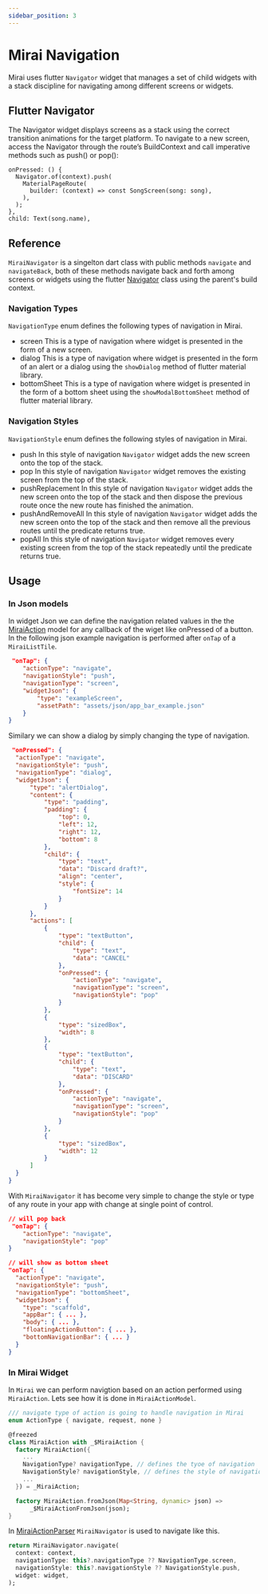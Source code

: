 ```yaml
---
sidebar_position: 3
---
```


# Mirai Navigation

Mirai uses flutter `Navigator` widget that manages a set of child widgets with a stack discipline for navigating among different screens or widgets.

## Flutter Navigator

The Navigator widget displays screens as a stack using the correct transition animations for the target platform. To navigate to a new screen, access the Navigator through the route’s BuildContext and call imperative methods such as push() or pop():

```
onPressed: () {
  Navigator.of(context).push(
    MaterialPageRoute(
      builder: (context) => const SongScreen(song: song),
    ),
  );
},
child: Text(song.name),
```

## Reference

`MiraiNavigator` is a singelton dart class with public methods `navigate` and `navigateBack`, both of these methods navigate back and forth among screens or widgets using the flutter [Navigator](https://api.flutter.dev/flutter/widgets/Navigator-class.html) class using the parent's build context.


### Navigation Types

`NavigationType` enum defines the following types of navigation in Mirai.

- screen 
    This is a type of navigation where widget is presented in the form of a new screen.
- dialog 
    This is a type of navigation where widget is presented in the form of an alert or a dialog using the `showDialog` method of flutter material library.
- bottomSheet 
    This is a type of navigation where widget is presented in the form of a bottom sheet using the `showModalBottomSheet` method of flutter material library.


### Navigation Styles 

`NavigationStyle` enum defines the following styles of navigation in Mirai.

- push 
    In this style of navigation `Navigator` widget adds the new screen onto the top of the stack.
- pop 
    In this style of navigation `Navigator` widget removes the existing screen from the top of the stack.
- pushReplacement 
    In this style of navigation `Navigator` widget adds the new screen onto the top of the stack and then dispose the previous route once the new route has finished the animation.
- pushAndRemoveAll
    In this style of navigation `Navigator` widget adds the new screen onto the top of the stack and then remove all the previous routes until the predicate returns true.
- popAll
     In this style of navigation `Navigator` widget removes every existing screen from the top of the stack repeatedly until the predicate returns true.


## Usage 

### In Json models 

In widget Json we can define the navigation related values in the the [MiraiAction]((/docs/basics/actions#model)) model for any callback of the wiget like onPressed of a button. In the following json example navigation is performed after `onTap` of a `MiraiListTile`.

```json
 "onTap": {
    "actionType": "navigate",
    "navigationStyle": "push",
    "navigationType": "screen",
    "widgetJson": {
        "type": "exampleScreen",
        "assetPath": "assets/json/app_bar_example.json"
    }
}
```

Similary we can show a dialog by simply changing the type of navigation.

```json
 "onPressed": {
  "actionType": "navigate",
  "navigationStyle": "push",
  "navigationType": "dialog",
  "widgetJson": {
      "type": "alertDialog",
      "content": {
          "type": "padding",
          "padding": {
              "top": 0,
              "left": 12,
              "right": 12,
              "bottom": 8
          },
          "child": {
              "type": "text",
              "data": "Discard draft?",
              "align": "center",
              "style": {
                  "fontSize": 14
              }
          }
      },
      "actions": [
          {
              "type": "textButton",
              "child": {
                  "type": "text",
                  "data": "CANCEL"
              },
              "onPressed": {
                  "actionType": "navigate",
                  "navigationType": "screen",
                  "navigationStyle": "pop"
              }
          },
          {
              "type": "sizedBox",
              "width": 8
          },
          {
              "type": "textButton",
              "child": {
                  "type": "text",
                  "data": "DISCARD"
              },
              "onPressed": {
                  "actionType": "navigate",
                  "navigationType": "screen",
                  "navigationStyle": "pop"
              }
          },
          {
              "type": "sizedBox",
              "width": 12
          }
      ]
  }
}
```

With `MiraiNavigator` it has become very simple to change the style or type of any route in your app with change at single point of control.

```json
// will pop back
 "onTap": {
    "actionType": "navigate",
    "navigationStyle": "pop"
}
```

```json
// will show as bottom sheet
"onTap": {
  "actionType": "navigate",
  "navigationStyle": "push",
  "navigationType": "bottomSheet",
  "widgetJson": {
    "type": "scaffold",
    "appBar": { ... },
    "body": { ... },
    "floatingActionButton": { ... },
    "bottomNavigationBar": { ... }
  }
}
```


### In Mirai Widget 

In `Mirai` we can perform navigtion based on an action performed using `MiraiAction`. Lets see how it is done in `MiraiActionModel`.

```dart
/// navigate type of action is going to handle navigation in Mirai
enum ActionType { navigate, request, none }

@freezed
class MiraiAction with _$MiraiAction {
  factory MiraiAction({
    ...
    NavigationType? navigationType, // defines the tyoe of navigation
    NavigationStyle? navigationStyle, // defines the style of navigation
    ...
  }) = _MiraiAction;

  factory MiraiAction.fromJson(Map<String, dynamic> json) =>
      _$MiraiActionFromJson(json);
}
```

In [MiraiActionParser](https://github.com/Securrency-OSS/mirai/blob/f3f1856f2548a44fd1adb0ad3d31f3d77ecf92a5/packages/mirai/lib/src/action/mirai_action_parser.dart#L30) `MiraiNavigator` is used to navigate like this.


```dart
return MiraiNavigator.navigate(
  context: context,
  navigationType: this?.navigationType ?? NavigationType.screen,
  navigationStyle: this?.navigationStyle ?? NavigationStyle.push,
  widget: widget,
);
```